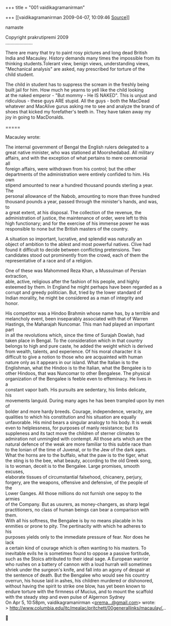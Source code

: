 +++
title = "001 vaidikagramanirman"

+++
[[vaidikagramanirman	2009-04-07, 10:09:46 [Source](https://groups.google.com/g/bvparishat/c/kWXkF8ffgc8)]]



  
namaste  
  
Copyright prakrutipremi 2009  
.....................  
  
There are many that try to paint rosy pictures and long dead British  
India and Macauley. History demands many times the impossible from its  
thinking students.Tolerant view, benign views, understanding views,  
"Mechanical analysis" are asked, nay prescribed for torture of the  
child student.  
  
The child in student has to suppress the scream in the freshly being  
built jail for him. How much he yearns to yell like the child looking  
at the naked emperor - "But mommy - He IS NAKED". This is unjust and  
ridiculous - these guys ARE stupid. All the guys - both the MacDead  
whatever and MacAlive gurus asking me to see and analyze the brand of  
shoes that kicked my forefather's teeth in. They have taken away my  
joy in going to MacDonalds.  
  
=====  
  
Macauley wrote:  
  
The internal government of Bengal the English rulers delegated to a  
great native minister, who was stationed at Moorshedabad. All military  
affairs, and with the exception of what pertains to mere ceremonial  
all  
foreign affairs, were withdrawn from his control; but the other  
departments of the administration were entirely confided to him. His  
own  
stipend amounted to near a hundred thousand pounds sterling a year.  
The  
personal allowance of the Nabob, amounting to more than three hundred  
thousand pounds a year, passed through the minister's hands, and was,  
to  
a great extent, at his disposal. The collection of the revenue, the  
administration of justice, the maintenance of order, were left to this  
high functionary; and for the exercise of his immense power he was  
responsible to none but the British masters of the country.  
  
A situation so important, lucrative, and splendid was naturally an  
object of ambition to the ablest and most powerful natives. Clive had  
found it difficult to decide between conflicting pretensions. Two  
candidates stood out prominently from the crowd, each of them the  
representative of a race and of a religion.  
  
One of these was Mahommed Reza Khan, a Mussulman of Persian  
extraction,  
able, active, religious after the fashion of his people, and highly  
esteemed by them. In England he might perhaps have been regarded as a  
corrupt and greedy politician. But, tried by the lower standard of  
Indian morality, he might be considered as a man of integrity and  
honor.  
  
His competitor was a Hindoo Brahmin whose name has, by a terrible and  
melancholy event, been inseparably associated with that of Warren  
Hastings, the Maharajah Nuncomar. This man had played an important  
part  
in all the revolutions which, since the time of Surajah Dowlah, had  
taken place in Bengal. To the consideration which in that country  
belongs to high and pure caste, he added the weight which is derived  
from wealth, talents, and experience. Of his moral character it is  
difficult to give a notion to those who are acquainted with human  
nature only as it appears in our island. What the Italian is to the  
Englishman, what the Hindoo is to the Italian, what the Bengalee is to  
other Hindoos, that was Nuncomar to other Bengalese. The physical  
organization of the Bengalee is feeble even to effeminacy. He lives in  
a  
constant vapor bath. His pursuits are sedentary, his limbs delicate,  
his  
movements languid. During many ages he has been trampled upon by men  
of  
bolder and more hardy breeds. Courage, independence, veracity, are  
qualities to which his constitution and his situation are equally  
unfavorable. His mind bears a singular analogy to his body. It is weak  
even to helplessness, for purposes of manly resistance; but its  
suppleness and its tact move the children of sterner climates to  
admiration not unmingled with contempt. All those arts which are the  
natural defence of the weak are more familiar to this subtle race than  
to the Ionian of the time of Juvenal, or to the Jew of the dark ages.  
What the horns are to the buffalo, what the paw is to the tiger, what  
the sting is to the bee, what beauty, according to the old Greek song,  
is to woman, deceit is to the Bengalee. Large promises, smooth  
excuses,  
elaborate tissues of circumstantial falsehood, chicanery, perjury,  
forgery, are the weapons, offensive and defensive, of the people of  
the  
Lower Ganges. All those millions do not furnish one sepoy to the  
armies  
of the Company. But as usurers, as money-changers, as sharp legal  
practitioners, no class of human beings can bear a comparison with  
them.  
With all his softness, the Bengalee is by no means placable in his  
enmities or prone to pity. The pertinacity with which he adheres to  
his  
purposes yields only to the immediate pressure of fear. Nor does he  
lack  
a certain kind of courage which is often wanting to his masters. To  
inevitable evils he is sometimes found to oppose a passive fortitude,  
such as the Stoics attributed to their ideal sage. A European warrior  
who rushes on a battery of cannon with a loud hurrah will sometimes  
shriek under the surgeon's knife, and fall into an agony of despair at  
the sentence of death. But the Bengalee who would see his country  
overrun, his house laid in ashes, his children murdered or dishonored,  
without having the spirit to strike one blow, has yet been known to  
endure torture with the firmness of Mucius, and to mount the scaffold  
with the steady step and even pulse of Algernon Sydney  
On Apr 5, 10:58pm, vaidikagramanirman \<[prema...@gmail.com]()\> wrote:  
\> <http://www.columbia.edu/itc/mealac/pritchett/00generallinks/macaulay/.>..  



